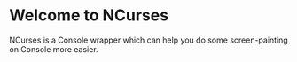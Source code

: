 # Welcome to NCurses #
NCurses is a Console wrapper which can help you do some screen-painting on Console more easier.
